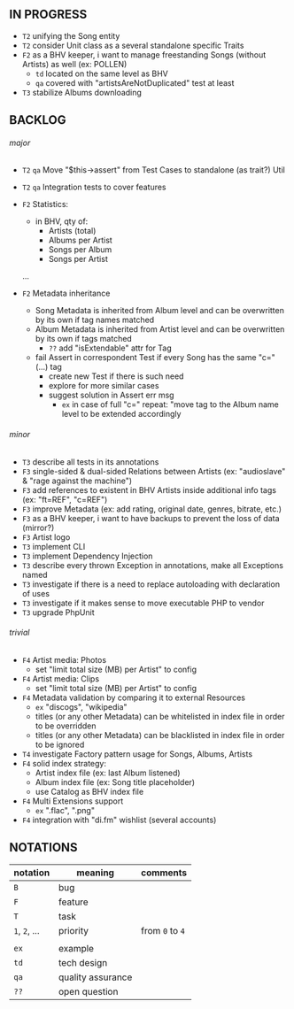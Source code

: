 
## IN PROGRESS
- `T2` unifying the Song entity
- `T2` consider Unit class as a several standalone specific Traits
- `F2` as a BHV keeper, i want to manage freestanding Songs (without Artists) as well (ex: POLLEN)
    - `td` located on the same level as BHV
    - `qa` covered with "artistsAreNotDuplicated" test at least
- `T3` stabilize Albums downloading




## BACKLOG

###### major
- `T2` `qa` Move "$this->assert" from Test Cases to standalone (as trait?) Util
- `T2` `qa` Integration tests to cover features
- `F2` Statistics:
    - in BHV, qty of:
        - Artists (total)
        - Albums per Artist
        - Songs per Album
        - Songs per Artist



    ...

- `F2` Metadata inheritance
    - Song Metadata is inherited from Album level and can be overwritten by its own if tag names matched
    - Album Metadata is inherited from Artist level and can be overwritten by its own if tags matched
        - `??` add "isExtendable" attr for Tag
    - fail Assert in correspondent Test if every Song has the same "c=" (...) tag
        - create new Test if there is such need
        - explore for more similar cases
        - suggest solution in Assert err msg
            - `ex` in case of full "c=" repeat: "move tag to the Album name level to be extended accordingly

###### minor
- `T3` describe all tests in its annotations
- `F3` single-sided & dual-sided Relations between Artists (ex: "audioslave" & "rage against the machine")
- `F3` add references to existent in BHV Artists inside additional info tags (ex: "ft=REF", "c=REF")
- `F3` improve Metadata (ex: add rating, original date, genres, bitrate, etc.)
- `F3` as a BHV keeper, i want to have backups to prevent the loss of data (mirror?)
- `F3` Artist logo
- `T3` implement CLI
- `T3` implement Dependency Injection
- `T3` describe every thrown Exception in annotations, make all Exceptions named
- `T3` investigate if there is a need to replace autoloading with declaration of uses
- `T3` investigate if it makes sense to move executable PHP to vendor
- `T3` upgrade PhpUnit

###### trivial
- `F4` Artist media: Photos
    - set "limit total size (MB) per Artist" to config
- `F4` Artist media: Clips
    - set "limit total size (MB) per Artist" to config
- `F4` Metadata validation by comparing it to external Resources
    - `ex` "discogs", "wikipedia"
    - titles (or any other Metadata) can be whitelisted in index file in order to be overridden
    - titles (or any other Metadata) can be blacklisted in index file in order to be ignored
- `T4` investigate Factory pattern usage for Songs, Albums, Artists
- `F4` solid index strategy:
    - Artist index file (ex: last Album listened)
    - Album index file (ex: Song title placeholder)
    - use Catalog as BHV index file
- `F4` Multi Extensions support
    - `ex` ".flac", ".png"
- `F4` integration with "di.fm" wishlist (several accounts)



## NOTATIONS

   | notation    | meaning             | comments      |
   |-------------|---------------------|---------------|
   |  `B`        | bug                 |               |
   |  `F`        | feature             |               |
   |  `T`        | task                |               |
   |`1`, `2`, ...| priority            |from `0` to `4`|
   |             |                     |               |
   |    `ex`     | example             |               |
   |    `td`     | tech design         |               |
   |    `qa`     | quality assurance   |               |
   |    `??`     | open question       |               |



